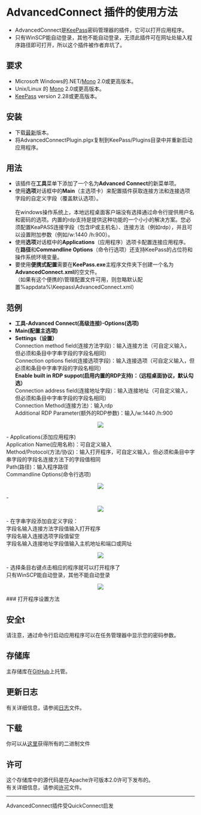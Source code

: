 # AdvancedConnect 插件的使用方法
- AdvancedConnect是[KeePass](http://keepass.info)密码管理器的插件，它可以打开应用程序。
- 只有WinSCP能自动登录，其他不能自动登录，无须此插件可在网址处输入程序路径即可打开，所以这个插件被作者弃坑了。


## 要求

- Microsoft Windows的.NET/[Mono](http://www.mono-project.com/download/) 2.0或更高版本。
- Unix/Linux 的 [Mono](http://www.mono-project.com/download/) 2.0或更高版本。
- [KeePass](http://keepass.info) version 2.28或更高版本。


## 安装

- 下载[最新](https://github.com/aalbng/AdvancedConnectPlugin/releases/latest)版本。
- 将AdvancedConnectPlugin.plgx复制到KeePass/Plugins目录中并重新启动应用程序。

## 用法

- 该插件在**工具**菜单下添加了一个名为**Advanced Connect**的新菜单项。
- 使用**选项**对话框中的**Main**（主选项卡）来配置插件获取连接方法和连接选项字段的自定义字段（覆盖默认选项）。<br /><br />
在windows操作系统上，本地远程桌面客户端没有选择通过命令行提供用户名和密码的选项。内置的rdp支持是提供这种功能的一个小小的解决方案。您必须配置KeaPASS连接字段（包含IP或主机名）、连接方法（例如rdp），并且可以设置附加参数（例如/w:1440 /h:900）。<br />
- 使用**选项**对话框中的**Applications**（应用程序）选项卡配置连接应用程序。<br />
在**路径**和**Commandline Options**（命令行选项）还支持KeePass的占位符和操作系统环境变量。
- 要使用**便携式配置**需要在**KeePass.exe**主程序文件夹下创建一个名为**AdvancedConnect.xml**的空文件。<br />
（如果有这个便携的\管理配置文件可用，则忽略默认配置%appdata%\Keepass\AdvancedConnect.xml）


## 范例
- **工具-Advanced Connect(高级连接)-Options(选项)**<br />
- **Main(配置主选项)**<br />
- **Settings（设置）**<br />
Connection method field(连接方法字段)：输入连接方法（可自定义输入，但必须和条目中字串字段的字段名相同）<br />
Connection options field(连接选项字段)：输入连接选项（可自定义输入，但必须和条目中字串字段的字段名相同）<br />
**Enable built in RDP suppot(启用内置的RDP支持)：（远程桌面协议，默认勾选）**<br />
Connection address field(连接地址字段)：输入连接地址（可自定义输入，但必须和条目中字串字段的字段名相同）<br />
Connection Method(连接方法)：输入rdp<br />
Additional RDP Parameter(额外的RDP参数)：输入/w:1440 /h:900<br />
<p align="center"><img src="https://github.com/1688pc/AdvancedConnectPlugin/blob/master/Doc/1%E9%85%8D%E7%BD%AE%E4%B8%BB%E9%80%89%E9%A1%B9.PNG"/></p>
- Applications(添加应用程序)<br />
Application Name(应用名称)：可自定义输入<br />
Method/Protocol(方法/协议)：输入打开程序，可自定义输入，但必须和条目中字串字段的字段名连接方法下的字段值相同<br />
Path(路径)：输入程序路径<br />
Commandline Options(命令行选项)<br />
<p align="center"><img src="https://github.com/1688pc/AdvancedConnectPlugin/blob/master/Doc/2%E6%B7%BB%E5%8A%A0%E5%BA%94%E7%94%A8%E7%A8%8B%E5%BA%8F.PNG"/></p>
-<p align="center"><img src="https://github.com/1688pc/AdvancedConnectPlugin/blob/master/Doc/2%E6%B7%BB%E5%8A%A0%E5%BA%94%E7%94%A8%E7%A8%8B%E5%BA%8F%EF%BC%88%E8%8B%B1%E6%96%87%EF%BC%89.png"/></p>
- 在字串字段添加自定义字段：<br />
字段名输入连接方法字段值输入打开程序<br />
字段名输入连接选项字段值留空<br />
字段名输入连接地址字段值输入主机地址和端口或网址<br />
<p align="center"><img src="https://github.com/1688pc/AdvancedConnectPlugin/blob/master/Doc/3%E5%9C%A8keepass%E6%9D%A1%E7%9B%AE%E4%B8%AD%E8%AE%BE%E7%BD%AE%E8%87%AA%E5%AE%9A%E4%B9%89%E5%AD%97%E6%AE%B5.PNG"/></p>
- 选择条目右键点击相应的程序就可以打开程序了<br />
只有WinSCP能自动登录，其他不能自动登录<br />
<p align="center"><img src="https://github.com/1688pc/AdvancedConnectPlugin/blob/master/Doc/4%E7%9B%B4%E6%8E%A5%E4%BB%8EKeePass%E5%90%AF%E5%8A%A8%E5%BA%94%E7%94%A8%E7%A8%8B%E5%BA%8F%EF%BC%88%E8%8B%B1%E6%96%87%EF%BC%89.png"/></p>
### 打开程序设置方法<br />

## 安全t

请注意，通过命令行启动应用程序可以在任务管理器中显示您的密码参数。

## 存储库

主存储库在[GitHub](https://github.com/aalbng/AdvancedConnectPlugin)上托管。

## 更新日志

有关详细信息，请参阅[日志](https://github.com/aalbng/AdvancedConnectPlugin/blob/master/AdvancedConnectPlugin/CHANGELOG.txt)文件。

## 下载

你可以从[这里](https://github.com/aalbng/AdvancedConnectPlugin/releases)获得所有的二进制文件

## 许可

这个存储库中的源代码是在Apache许可版本2.0许可下发布的。 <br />
有关详细信息，请参阅[许可](https://github.com/aalbng/AdvancedConnectPlugin/blob/master/AdvancedConnectPlugin/LICENSE.txt)文件。


____
AdvancedConnect插件受QuickConnect启发
